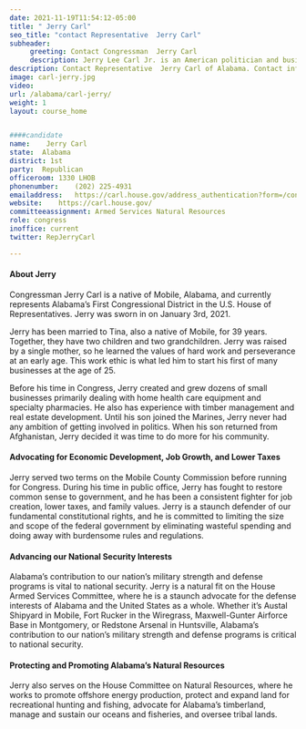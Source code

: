 ```yaml
---
date: 2021-11-19T11:54:12-05:00
title: " Jerry Carl"
seo_title: "contact Representative  Jerry Carl"
subheader:
     greeting: Contact Congressman  Jerry Carl 
     description: Jerry Lee Carl Jr. is an American politician and businessman serving as the U.S. Representative for Alabama's 1st congressional district since 2021. He served as a member of the Mobile County Commission from 2012 to 2020.
description: Contact Representative  Jerry Carl of Alabama. Contact information for  Jerry Carl includes email address, phone number, and mailing address.
image: carl-jerry.jpg
video: 
url: /alabama/carl-jerry/
weight: 1
layout: course_home


####candidate
name:	 Jerry Carl
state:	Alabama
district: 1st
party:	Republican
officeroom:	1330 LHOB
phonenumber:	(202) 225-4931
emailaddress:	https://carl.house.gov/address_authentication?form=/contact
website:	https://carl.house.gov/
committeeassignment: Armed Services Natural Resources
role: congress
inoffice: current
twitter: RepJerryCarl

---
```

#### About Jerry
Congressman Jerry Carl is a native of Mobile, Alabama, and currently represents Alabama’s First Congressional District in the U.S. House of Representatives. Jerry was sworn in on January 3rd, 2021.

Jerry has been married to Tina, also a native of Mobile, for 39 years. Together, they have two children and two grandchildren. Jerry was raised by a single mother, so he learned the values of hard work and perseverance at an early age. This work ethic is what led him to start his first of many businesses at the age of 25.

Before his time in Congress, Jerry created and grew dozens of small businesses primarily dealing with home health care equipment and specialty pharmacies. He also has experience with timber management and real estate development. Until his son joined the Marines, Jerry never had any ambition of getting involved in politics. When his son returned from Afghanistan, Jerry decided it was time to do more for his community.

#### Advocating for Economic Development, Job Growth, and Lower Taxes

Jerry served two terms on the Mobile County Commission before running for Congress. During his time in public office, Jerry has fought to restore common sense to government, and he has been a consistent fighter for job creation, lower taxes, and family values. Jerry is a staunch defender of our fundamental constitutional rights, and he is committed to limiting the size and scope of the federal government by eliminating wasteful spending and doing away with burdensome rules and regulations.

#### Advancing our National Security Interests

Alabama’s contribution to our nation’s military strength and defense programs is vital to national security. Jerry is a natural fit on the House Armed Services Committee, where he is a staunch advocate for the defense interests of Alabama and the United States as a whole. Whether it’s Austal Shipyard in Mobile, Fort Rucker in the Wiregrass, Maxwell-Gunter Airforce Base in Montgomery, or Redstone Arsenal in Huntsville, Alabama’s contribution to our nation’s military strength and defense programs is critical to national security.

#### Protecting and Promoting Alabama’s Natural Resources

Jerry also serves on the House Committee on Natural Resources, where he works to promote offshore energy production, protect and expand land for recreational hunting and fishing, advocate for Alabama’s timberland, manage and sustain our oceans and fisheries, and oversee tribal lands.
